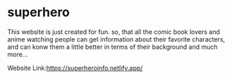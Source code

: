 # superhero
This website is just created for fun.
so, that all the comic book lovers and anime watching people can get
information about their favorite characters, and can konw them a little better 
in terms of their background and much more...

Website Link:https://superheroinfo.netlify.app/
